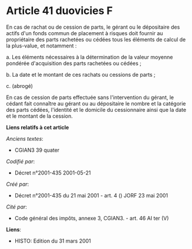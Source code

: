 # Article 41 duovicies F

En cas de rachat ou de cession de parts, le gérant ou le dépositaire des actifs d'un fonds commun de placement à risques doit
fournir au propriétaire des parts rachetées ou cédées tous les éléments de calcul de la plus-value, et notamment :

a. Les éléments nécessaires à la détermination de la valeur moyenne pondérée d'acquisition des parts rachetées ou cédées ;

b. La date et le montant de ces rachats ou cessions de parts ;

c. (abrogé)

En cas de cession de parts effectuée sans l'intervention du gérant, le cédant fait connaître au gérant ou au dépositaire le
nombre et la catégorie des parts cédées, l'identité et le domicile du cessionnaire ainsi que la date et le montant de la
cession.

**Liens relatifs à cet article**

_Anciens textes_:

  - CGIAN3 39 quater

_Codifié par_:

  - Décret n°2001-435 2001-05-21

_Créé par_:

  - Décret n°2001-435 du 21 mai 2001 - art. 4 () JORF 23 mai 2001

_Cité par_:

  - Code général des impôts, annexe 3, CGIAN3. - art. 46 AI ter (V)

**Liens**:

  - HISTO: Edition du 31 mars 2001
